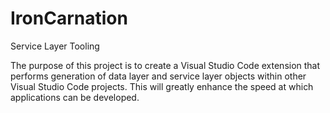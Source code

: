 # IronCarnation
Service Layer Tooling

The purpose of this project is to create a Visual Studio Code extension that performs generation of data layer and service layer objects within other Visual Studio Code projects. This will greatly enhance the speed at which applications can be developed.
